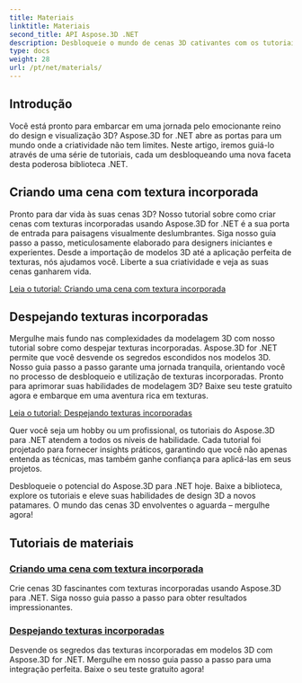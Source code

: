 ```yaml
---
title: Materiais
linktitle: Materiais
second_title: API Aspose.3D .NET
description: Desbloqueie o mundo de cenas 3D cativantes com os tutoriais do Aspose.3D para .NET. Aprenda a criar cenas impressionantes e explorar texturas incorporadas sem esforço.
type: docs
weight: 28
url: /pt/net/materials/
---
```

## Introdução

Você está pronto para embarcar em uma jornada pelo emocionante reino do design e visualização 3D? Aspose.3D for .NET abre as portas para um mundo onde a criatividade não tem limites. Neste artigo, iremos guiá-lo através de uma série de tutoriais, cada um desbloqueando uma nova faceta desta poderosa biblioteca .NET.

## Criando uma cena com textura incorporada

Pronto para dar vida às suas cenas 3D? Nosso tutorial sobre como criar cenas com texturas incorporadas usando Aspose.3D for .NET é a sua porta de entrada para paisagens visualmente deslumbrantes. Siga nosso guia passo a passo, meticulosamente elaborado para designers iniciantes e experientes. Desde a importação de modelos 3D até a aplicação perfeita de texturas, nós ajudamos você. Liberte a sua criatividade e veja as suas cenas ganharem vida.

[Leia o tutorial: Criando uma cena com textura incorporada](./create-scene-embedded-texture/)

## Despejando texturas incorporadas

Mergulhe mais fundo nas complexidades da modelagem 3D com nosso tutorial sobre como despejar texturas incorporadas. Aspose.3D for .NET permite que você desvende os segredos escondidos nos modelos 3D. Nosso guia passo a passo garante uma jornada tranquila, orientando você no processo de desbloqueio e utilização de texturas incorporadas. Pronto para aprimorar suas habilidades de modelagem 3D? Baixe seu teste gratuito agora e embarque em uma aventura rica em texturas.

[Leia o tutorial: Despejando texturas incorporadas](./dump-embedded-textures/)

Quer você seja um hobby ou um profissional, os tutoriais do Aspose.3D para .NET atendem a todos os níveis de habilidade. Cada tutorial foi projetado para fornecer insights práticos, garantindo que você não apenas entenda as técnicas, mas também ganhe confiança para aplicá-las em seus projetos.

Desbloqueie o potencial do Aspose.3D para .NET hoje. Baixe a biblioteca, explore os tutoriais e eleve suas habilidades de design 3D a novos patamares. O mundo das cenas 3D envolventes o aguarda – mergulhe agora!
## Tutoriais de materiais
### [Criando uma cena com textura incorporada](./create-scene-embedded-texture/)
Crie cenas 3D fascinantes com texturas incorporadas usando Aspose.3D para .NET. Siga nosso guia passo a passo para obter resultados impressionantes.
### [Despejando texturas incorporadas](./dump-embedded-textures/)
Desvende os segredos das texturas incorporadas em modelos 3D com Aspose.3D for .NET. Mergulhe em nosso guia passo a passo para uma integração perfeita. Baixe o seu teste gratuito agora!